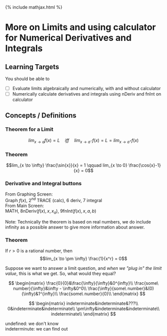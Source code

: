 {% include mathjax.html %}

# More on Limits and using calculator for Numerical Derivatives and Integrals

## Learning Targets

You should be able to
- [ ] Evaluate limits algebraically and numerically, with and without calculator
- [ ] Numerically calculate derivatives and integrals using nDeriv and fnInt on calculator

## Concepts / Definitions

### Theorem for a Limit

$$lim_{x \to a} f(x) = L \quad iff \quad lim_{x \to a^-} f(x) = L = lim_{x \to a^+} f(x)$$

### Theorem

$$lim_{x \to \infty} \frac{\sin{x}}{x} = 1 \qquad lim_{x \to 0} \frac{\cos{x}-1}{x} = 0$$

### Derivative and Integral buttons

From Graphing Screen:<br>
Graph $f(x)$, $2^{nd}$ TRACE (calc), 6 deriv, 7 integral<br>
From Main Screen:<br>
MATH, 8nDeriv$(f(x), x, x_a)$, 9fnIn$t(f(x), x, a, b)$

Note: Technically the theorem is based on real numbers, we do include infinity as a possible answer to give more information about answer.

### Theorem

If $r > 0$ is a rational number, then
$$lim_{x \to \pm \infty} \frac{1}{x^r} = 0$$

Suppose we want to answer a limit question, and *when we "plug in" the limit value*, this is what we get. So, what would they equal?

$$
\begin{matrix}
    \frac{0}{0}&\frac{\infty}{\infty}&0^{infty}\\
    \frac{some\ number}{\infty}&\infty - \infty&0^0\\
    \frac{\infty}{some\ number}&(0)(\infty)&1^{infty}\\
    \frac{some\ number}{0}\\
\end{matrix}
$$

$$
\begin{matrix}
    indeterminate&indeterminate&???\\
    0&indeterminate&indeterminate\\
    \pm\infty&indeterminate&indeterminate\\
    indeterminate\\
\end{matrix}
$$

undefined: we don't know<br>
indeterminute: we can find out
